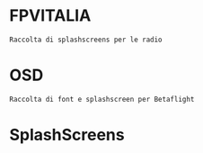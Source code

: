 # FPVITALIA
    Raccolta di splashscreens per le radio
# OSD
    Raccolta di font e splashscreen per Betaflight
# SplashScreens
    
